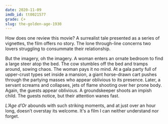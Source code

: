 ```yaml
---
date: 2020-11-09
imdb_id: tt0021577
grade: C+
slug: the-golden-age-1930
---
```


How does one review this movie? A surrealist tale presented as a series of vignettes, the film offers no story. The lone through-line concerns two lovers struggling to consummate their relationship.

<!-- end -->

But the imagery, oh the imagery. A woman enters an ornate bedroom to find a large steer atop the bed. The cow stumbles off the bed and tramps around, sowing chaos. The woman pays it no mind. At a gala party full of upper-crust types set inside a mansion, a giant horse-drawn cart pushes through the partying masses who appear oblivious to its presence. Later, a servant screams and collapses, jets of flame shooting over her prone body. Again, the guests appear oblivious. A groundskeeper shoots an impish child. The guests notice, but their attention wanes fast.

_L’Age d’Or_ abounds with such striking moments, and at just over an hour long, doesn’t overstay its welcome. It's a film I can neither understand nor forget.

